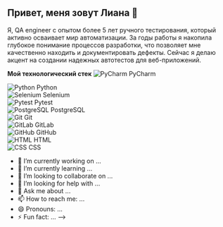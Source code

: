 ## Привет, меня зовут Лиана 👋

Я, QA engineer с опытом более 5 лет ручного тестирования, который активно осваивает мир автоматизации.
За годы работы я накопила глубокое понимание процессов разработки, что позволяет мне качественно находить и документировать дефекты.
Сейчас я делаю акцент на создании надежных автотестов для веб-приложений.

**Мой технологический стек**
![PyCharm](https://img.icons8.com/color/48/000000/pycharm.png) PyCharm  

![Python](https://img.icons8.com/color/48/000000/python.png) Python  
![Selenium](https://img.icons8.com/color/48/000000/selenium.png) Selenium  
![Pytest](https://img.icons8.com/color/48/000000/pytest.png) Pytest  
![PostgreSQL](https://img.icons8.com/color/48/000000/postgresql.png) PostgreSQL  
![Git](https://img.icons8.com/color/48/000000/git.png) Git  
![GitLab](https://img.icons8.com/color/48/000000/gitlab.png) GitLab  
![GitHub](https://img.icons8.com/color/48/000000/github.png) GitHub  
![HTML](https://img.icons8.com/color/48/000000/html-5.png) HTML  
![CSS](https://img.icons8.com/color/48/000000/css3.png) CSS 
- 🔭 I’m currently working on ...
- 🌱 I’m currently learning ...
- 👯 I’m looking to collaborate on ...
- 🤔 I’m looking for help with ...
- 💬 Ask me about ...
- 📫 How to reach me: ...
- 😄 Pronouns: ...
- ⚡ Fun fact: ...
-->
